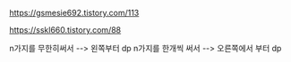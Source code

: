 https://gsmesie692.tistory.com/113

https://sskl660.tistory.com/88

n가지를 무한히써서 --> 왼쪽부터 dp
n가지를 한개씩 써서 --> 오른쪽에서 부터 dp
